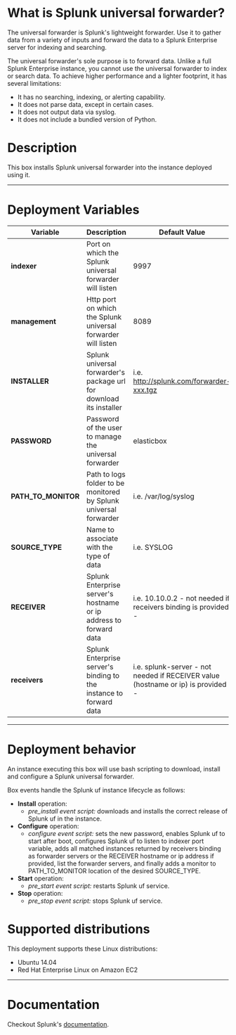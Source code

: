 # What is Splunk universal forwarder?
The universal forwarder is Splunk's lightweight forwarder. Use it to gather data from a variety of inputs and forward the data to a Splunk Enterprise server for indexing and searching.

The universal forwarder's sole purpose is to forward data. Unlike a full Splunk Enterprise instance, you cannot use the universal forwarder to index or search data. To achieve higher performance and a lighter footprint, it has several limitations:

* It has no searching, indexing, or alerting capability.
* It does not parse data, except in certain cases.
* It does not output data via syslog.
* It does not include a bundled version of Python.

# Description
This box installs Splunk universal forwarder into the instance deployed using it.

***

# Deployment Variables
|  Variable             | Description                                                       | Default Value  |
|-----------------------|-------------------------------------------------------------------|----------------|
|   **indexer** 		| Port on which the Splunk universal forwarder will listen 			| 9997	         |
|   **management** 		| Http port on which the Splunk universal forwarder will listen		| 8089			 |
|   **INSTALLER** 		| Splunk universal forwarder's package url for download its installer| i.e. http://splunk.com/forwarder-xxx.tgz |
|   **PASSWORD** 		| Password of the user to manage the universal forwarder 			| elasticbox      |
|   **PATH_TO_MONITOR** | Path to logs folder to be monitored by Splunk universal forwarder  | i.e. /var/log/syslog |
|   **SOURCE_TYPE** 	| Name to associate with the type of data                            | i.e. SYSLOG   |
|   **RECEIVER** 		| Splunk Enterprise server's hostname or ip address to forward data  | i.e. 10.10.0.2 - not needed if receivers binding is provided - |
|   **receivers** 		| Splunk Enterprise server's binding to the instance to forward data | i.e. splunk-server - not needed if RECEIVER value (hostname or ip) is provided - |

***

# Deployment behavior
An instance executing this box will use bash scripting to download, install and configure a Splunk universal forwarder. 

Box events handle the Splunk uf instance lifecycle as follows:

+ **Install** operation:
    * *pre_install event script:* downloads and installs the correct release of Splunk uf in the instance.
+ **Configure** operation:
	* *configure event script:* sets the new password, enables Splunk uf to start after boot, configures Splunk uf to listen to indexer port variable,
    adds all matched instances returned by receivers binding as forwarder servers or the RECEIVER hostname or ip address if provided, list the forwarder servers, 
    and finally adds a monitor to PATH_TO_MONITOR location of the desired SOURCE_TYPE.
+ **Start** operation:
	* *pre_start event script:* restarts Splunk uf service.
+ **Stop** operation:
	* *pre_stop event script:* stops Splunk uf service.

# Supported distributions
This deployment supports these Linux distributions:

* Ubuntu 14.04
* Red Hat Enterprise Linux on Amazon EC2

***

# Documentation
Checkout Splunk's [documentation](http://docs.splunk.com/Documentation).
